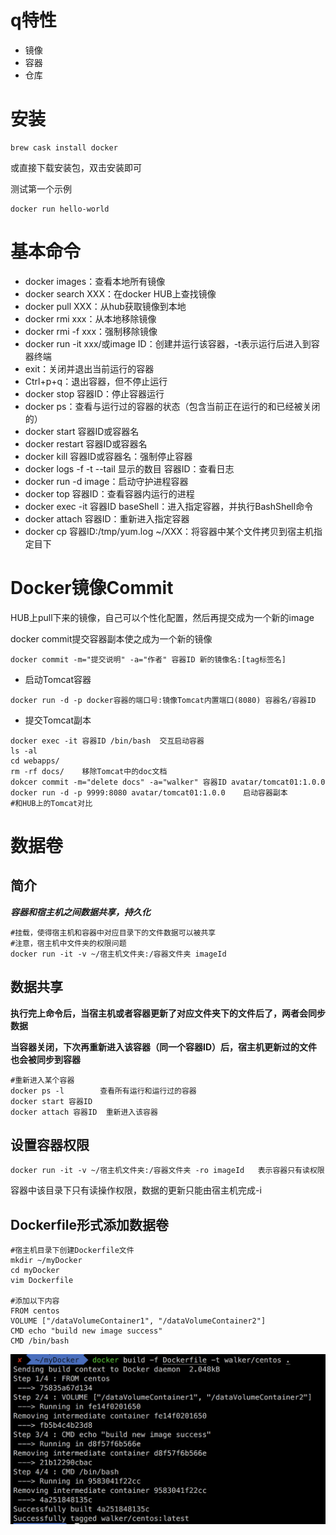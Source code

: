 # q特性

+ 镜像
+ 容器
+ 仓库

# 安装

```
brew cask install docker
```

或直接下载安装包，双击安装即可

测试第一个示例

```
docker run hello-world
```

# 基本命令

+ docker images：查看本地所有镜像
+ docker search XXX：在docker HUB上查找镜像
+ docker pull XXX：从hub获取镜像到本地
+ docker rmi xxx：从本地移除镜像
+ docker rmi -f xxx：强制移除镜像
+ docker run -it xxx/或image ID：创建并运行该容器，-t表示运行后进入到容器终端
+ exit：关闭并退出当前运行的容器
+ Ctrl+p+q：退出容器，但不停止运行
+ docker stop 容器ID：停止容器运行
+ docker ps：查看与运行过的容器的状态（包含当前正在运行的和已经被关闭的）
+ docker start 容器ID或容器名
+ docker restart 容器ID或容器名
+ docker kill 容器ID或容器名：强制停止容器
+ docker logs -f -t --tail 显示的数目 容器ID：查看日志
+ docker run -d image：启动守护进程容器
+ docker top 容器ID：查看容器内运行的进程
+ docker exec -it 容器ID baseShell：进入指定容器，并执行BashShell命令
+ docker attach 容器ID：重新进入指定容器
+ docker cp 容器ID:/tmp/yum.log ~/XXX：将容器中某个文件拷贝到宿主机指定目下

# Docker镜像Commit

HUB上pull下来的镜像，自己可以个性化配置，然后再提交成为一个新的image

docker commit提交容器副本使之成为一个新的镜像

```
docker commit -m="提交说明" -a="作者" 容器ID 新的镜像名:[tag标签名]
```

+ 启动Tomcat容器

```
docker run -d -p docker容器的端口号:镜像Tomcat内置端口(8080) 容器名/容器ID
```

+ 提交Tomcat副本

```
docker exec -it 容器ID /bin/bash	交互启动容器
ls -al
cd webapps/
rm -rf docs/	移除Tomcat中的doc文档
dokcer commit -m="delete docs" -a="walker" 容器ID avatar/tomcat01:1.0.0
docker run -d -p 9999:8080 avatar/tomcat01:1.0.0	启动容器副本
#和HUB上的Tomcat对比
```

# 数据卷

## 简介

***容器和宿主机之间数据共享，持久化***

```
#挂载，使得宿主机和容器中对应目录下的文件数据可以被共享
#注意，宿主机中文件夹的权限问题
docker run -it -v ~/宿主机文件夹:/容器文件夹 imageId
```

## 数据共享

**执行完上命令后，当宿主机或者容器更新了对应文件夹下的文件后了，两者会同步数据**

**当容器关闭，下次再重新进入该容器（同一个容器ID）后，宿主机更新过的文件也会被同步到容器**

```
#重新进入某个容器
docker ps -l		查看所有运行和运行过的容器
docker start 容器ID
docker attach 容器ID	重新进入该容器
```

## 设置容器权限

```
docker run -it -v ~/宿主机文件夹:/容器文件夹 -ro imageId	表示容器只有读权限
```

容器中该目录下只有读操作权限，数据的更新只能由宿主机完成-i

## Dockerfile形式添加数据卷

```
#宿主机目录下创建Dockerfile文件
mkdir ~/myDocker
cd myDocker
vim Dockerfile

#添加以下内容
FROM centos
VOLUME ["/dataVolumeContainer1", "/dataVolumeContainer2"]
CMD echo "build new image success"
CMD /bin/bash
```

![image-20181106005323367](docker.assets/image-20181106005323367.png)

